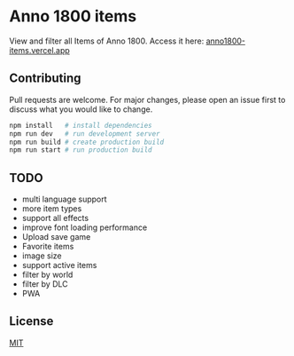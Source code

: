 # Anno 1800 items

View and filter all Items of Anno 1800. Access it here: [anno1800-items.vercel.app](https://anno1800-items.vercel.app/)

## Contributing

Pull requests are welcome. For major changes, please open an issue first to discuss what you would like to change.

```bash
npm install   # install dependencies
npm run dev   # run development server
npm run build # create production build
npm run start # run production build
```

## TODO

- multi language support
- more item types
- support all effects
- improve font loading performance
- Upload save game
- Favorite items
- image size
- support active items
- filter by world
- filter by DLC
- PWA

## License

[MIT](https://choosealicense.com/licenses/mit/)
